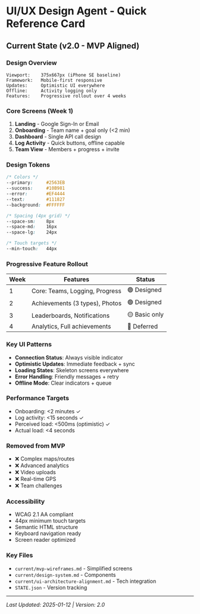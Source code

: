 # UI/UX Design Agent - Quick Reference Card

## Current State (v2.0 - MVP Aligned)

### Design Overview
```
Viewport:    375x667px (iPhone SE baseline)
Framework:   Mobile-first responsive
Updates:     Optimistic UI everywhere
Offline:     Activity logging only
Features:    Progressive rollout over 4 weeks
```

### Core Screens (Week 1)
1. **Landing** - Google Sign-In or Email
2. **Onboarding** - Team name + goal only (<2 min)
3. **Dashboard** - Single API call design
4. **Log Activity** - Quick buttons, offline capable
5. **Team View** - Members + progress + invite

### Design Tokens
```css
/* Colors */
--primary:     #2563EB
--success:     #10B981
--error:       #EF4444
--text:        #111827
--background:  #FFFFFF

/* Spacing (4px grid) */
--space-sm:    8px
--space-md:    16px
--space-lg:    24px

/* Touch targets */
--min-touch:   44px
```

### Progressive Feature Rollout
| Week | Features | Status |
|------|----------|--------|
| 1 | Core: Teams, Logging, Progress | 🟢 Designed |
| 2 | Achievements (3 types), Photos | 🟢 Designed |
| 3 | Leaderboards, Notifications | 🟡 Basic only |
| 4 | Analytics, Full achievements | 🔴 Deferred |

### Key UI Patterns
- **Connection Status**: Always visible indicator
- **Optimistic Updates**: Immediate feedback + sync
- **Loading States**: Skeleton screens everywhere
- **Error Handling**: Friendly messages + retry
- **Offline Mode**: Clear indicators + queue

### Performance Targets
- Onboarding: <2 minutes ✓
- Log activity: <15 seconds ✓
- Perceived load: <500ms (optimistic) ✓
- Actual load: <4 seconds

### Removed from MVP
- ❌ Complex maps/routes
- ❌ Advanced analytics
- ❌ Video uploads
- ❌ Real-time GPS
- ❌ Team challenges

### Accessibility
- WCAG 2.1 AA compliant
- 44px minimum touch targets
- Semantic HTML structure
- Keyboard navigation ready
- Screen reader optimized

### Key Files
- `current/mvp-wireframes.md` - Simplified screens
- `current/design-system.md` - Components
- `current/ui-architecture-alignment.md` - Tech integration
- `STATE.json` - Version tracking

---
*Last Updated: 2025-01-12 | Version: 2.0*